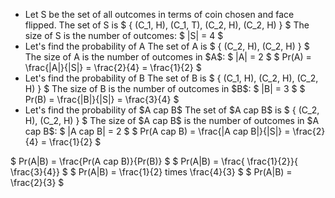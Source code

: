 <ul>
<li> Let S be the set of all outcomes in terms of coin chosen and face flipped. 
The set of S is $ { (C_1, H), (C_1, T), (C_2, H), (C_2, H) } $ 
The size of S is the number of outcomes: $ |S| = 4 $
	<li> Let's find the probability of A 
	      The set of A is $ { (C_2, H), (C_2, H) } $ 
	      The size of A is the number of outcomes in $A$: $ |A| = 2 $ 
$ Pr(A) = \frac{|A|}{|S|} = \frac{2}{4} = \frac{1}{2} $
	<li> Let's find the probability of B 
	      The set of B is $ { (C_1, H), (C_2, H), (C_2, H) } $ 
	      The size of B is the number of outcomes in $B$: $ |B| = 3 $ 
$ Pr(B) = \frac{|B|}{|S|} = \frac{3}{4} $
	<li> Let's find the probability of $A cap B$ 
The set of $A cap B$ is $ { (C_2, H), (C_2, H) } $ 
The size of $A cap B$ is the number of outcomes in $A cap B$: $ |A cap B| = 2 $ 
$ Pr(A cap B) = \frac{|A cap B|}{|S|} = \frac{2}{4} = \frac{1}{2} $
</ul>
$ Pr(A|B) = \frac{Pr(A cap B)}{Pr(B)} $ 
$ Pr(A|B) = \frac{ \frac{1}{2}}{ \frac{3}{4}} $ 
$ Pr(A|B) = \frac{1}{2} times \frac{4}{3} $ 
$ Pr(A|B) = \frac{2}{3} $
